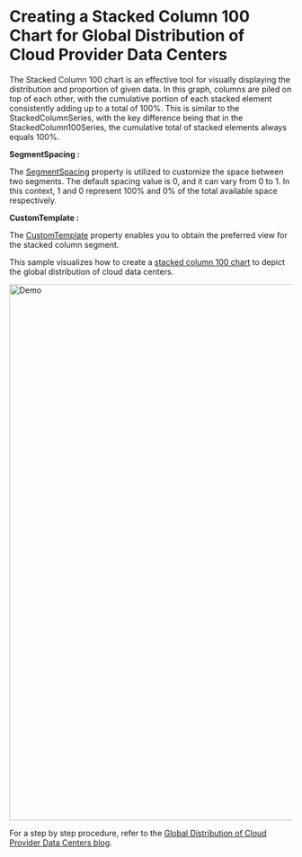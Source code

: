 # Creating a Stacked Column 100 Chart for Global Distribution of Cloud Provider Data Centers
The Stacked Column 100 chart is an effective tool for visually displaying the distribution and proportion of given data. In this graph, columns are piled on top of each other, with the cumulative portion of each stacked element consistently adding up to a total of 100%. This is similar to the StackedColumnSeries, with the key difference being that in the StackedColumn100Series, the cumulative total of stacked elements always equals 100%.

<b>SegmentSpacing : </b>

The [SegmentSpacing](https://help.syncfusion.com/cr/winui/Syncfusion.UI.Xaml.Charts.StackedColumnSeries.html#Syncfusion_UI_Xaml_Charts_StackedColumnSeries_SegmentSpacingProperty) property is utilized to customize the space between two segments. The default spacing value is 0, and it can vary from 0 to 1. In this context, 1 and 0 represent 100% and 0% of the total available space respectively.

<b>CustomTemplate : </b>

The [CustomTemplate](https://help.syncfusion.com/cr/winui/Syncfusion.UI.Xaml.Charts.StackedColumnSeries.html#Syncfusion_UI_Xaml_Charts_StackedColumnSeries_CustomTemplateProperty) property enables you to obtain the preferred view for the stacked column segment.

This sample visualizes how to create a [stacked column 100 chart](https://www.syncfusion.com/winui-controls/charts/winui-stacked-column-100-chart) to depict the global distribution of cloud data centers.

<img width="955" alt="Demo" src="https://github.com/SyncfusionExamples/Creating-a-Stacked-Column-100-Chart-for-Global-Distribution-of-Cloud-Provider-Data-Centers/assets/103025761/c2e99391-b6f1-41ef-bbc1-2e872f23345a">

For a step by step procedure, refer to the [Global Distribution of Cloud Provider Data Centers blog](https://www.syncfusion.com/blogs/post/winui-100-stacked-column-chart-cloud-data-centers.aspx).
